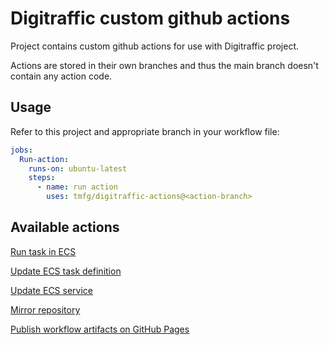 # Digitraffic custom github actions

Project contains custom github actions for use with Digitraffic project.

Actions are stored in their own branches and thus the main branch doesn't contain any action code.

## Usage

Refer to this project and appropriate branch in your workflow file:

```yaml
jobs:
  Run-action:
    runs-on: ubuntu-latest
    steps:
      - name: run action
        uses: tmfg/digitraffic-actions@<action-branch>
```

## Available actions

[Run task in ECS](https://github.com/tmfg/digitraffic-actions/tree/ecs-run-task/v1)

[Update ECS task definition](https://github.com/tmfg/digitraffic-actions/tree/update-task-def/v1)

[Update ECS service](https://github.com/tmfg/digitraffic-actions/tree/ecs-service-update/v1)

[Mirror repository](https://github.com/tmfg/digitraffic-actions/tree/mirror/v1)

[Publish workflow artifacts on GitHub Pages](https://github.com/tmfg/digitraffic-actions/tree/gh-pages-publish/v1)




